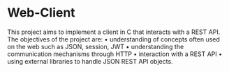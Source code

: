 # Web-Client
This project aims to implement a client in C that interacts with a REST API. The objectives of the project are:
• understanding of concepts often used on the web such as JSON, session, JWT
• understanding the communication mechanisms through HTTP
• interaction with a REST API
• using external libraries to handle JSON REST API objects.
